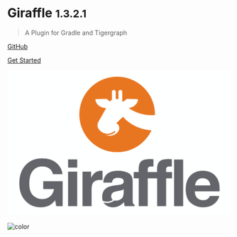 # Giraffle <small>1.3.2.1</small>

> A Plugin for Gradle and Tigergraph

[GitHub](https://github.com/Optum/giraffle)

[Get Started](getting_started.md)

![logo](_media/giraffle-v2padded.png)

![color](#ffffff)
